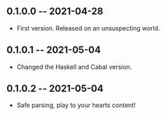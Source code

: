 ## 0.1.0.0 -- 2021-04-28

* First version. Released on an unsuspecting world.

## 0.1.0.1 -- 2021-05-04

* Changed the Haskell and Cabal version.

## 0.1.0.2 -- 2021-05-04

* Safe parsing, play to your hearts content!
